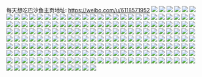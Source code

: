 每天想吃巴沙鱼主页地址: https://weibo.com/u/6118571952 
![](https://wx4.sinaimg.cn/mw2000/006G4U4oly1h976vqp4fdj30u0140qeq.jpg) 
![](https://wx4.sinaimg.cn/mw2000/006G4U4oly1h95w6c3pm1j30u01620xf.jpg) 
![](https://wx4.sinaimg.cn/mw2000/006G4U4oly1h91fkw7f8aj30u01sygq3.jpg) 
![](https://wx4.sinaimg.cn/mw2000/006G4U4oly1h91fkwkpejj30u01sxtdv.jpg) 
![](https://wx4.sinaimg.cn/mw2000/006G4U4oly1h8vuqu890wj30u01el0w2.jpg) 
![](https://wx4.sinaimg.cn/mw2000/006G4U4oly1h8vuqtpzqtj30u0162ada.jpg) 
![](https://wx4.sinaimg.cn/mw2000/006G4U4oly1h8q120ph0oj30u018mq70.jpg) 
![](https://wx4.sinaimg.cn/mw2000/006G4U4oly1h8q120f3rij30u00ywtb6.jpg) 
![](https://wx4.sinaimg.cn/mw2000/006G4U4oly1h8kx1tvqguj30u01sytdd.jpg) 
![](https://wx4.sinaimg.cn/mw2000/006G4U4oly1h8flnfa1n4j30u01sy766.jpg) 
![](https://wx4.sinaimg.cn/mw2000/006G4U4oly1h8flneavstj30u01sy0xm.jpg) 
![](https://wx4.sinaimg.cn/mw2000/006G4U4oly1h8db3qtiw3j30u00zz763.jpg) 
![](https://wx4.sinaimg.cn/mw2000/006G4U4oly1h8d29azpfvj30wi0mutb9.jpg) 
![](https://wx4.sinaimg.cn/mw2000/006G4U4oly1h8d29aihi7j30wi0m176y.jpg) 
![](https://wx4.sinaimg.cn/mw2000/006G4U4oly1h8d29apz4yj30wi0mxn00.jpg) 
![](https://wx4.sinaimg.cn/mw2000/006G4U4oly1h8d29a83ehj30wi0nz41q.jpg) 
![](https://wx4.sinaimg.cn/mw2000/006G4U4oly1h8d29b8vk3j30wi0n0tb7.jpg) 
![](https://wx4.sinaimg.cn/mw2000/006G4U4oly1h8d29bsfjzj30u01syq6v.jpg) 
![](https://wx4.sinaimg.cn/mw2000/006G4U4oly1h89qu2koohj30u0140gsm.jpg) 
![](https://wx4.sinaimg.cn/mw2000/006G4U4oly1h89qu3iepcj30u0140q9v.jpg) 
![](https://wx4.sinaimg.cn/mw2000/006G4U4oly1h89qu3y3yhj30u0140qbo.jpg) 
![](https://wx4.sinaimg.cn/mw2000/006G4U4oly1h851o6mbjqj30u01apteh.jpg) 
![](https://wx4.sinaimg.cn/mw2000/006G4U4oly1h851o4kczzj30u0140q7h.jpg) 
![](https://wx4.sinaimg.cn/mw2000/006G4U4oly1h851o5z3uij30u0140n4d.jpg) 
![](https://wx4.sinaimg.cn/mw2000/006G4U4oly1h851o70symj30vt0u042g.jpg) 
![](https://wx4.sinaimg.cn/mw2000/006G4U4oly1h81p9t2c9ej30u00ujabc.jpg) 
![](https://wx4.sinaimg.cn/mw2000/006G4U4oly1h7y59kynrcj30n01it41o.jpg) 
![](https://wx4.sinaimg.cn/mw2000/006G4U4oly1h7y59kontsj30s31g0ju7.jpg) 
![](https://wx4.sinaimg.cn/mw2000/006G4U4oly1h7y51xfd8kj302s02st8i.jpg) 
![](https://wx4.sinaimg.cn/mw2000/006G4U4oly1h7y51xmzsqj30c80bzjs5.jpg) 
![](https://wx4.sinaimg.cn/mw2000/006G4U4oly1h7y51wfquhj30go0goaaw.jpg) 
![](https://wx4.sinaimg.cn/mw2000/006G4U4oly1h7y51w7vvpj30u00u0mzz.jpg) 
![](https://wx4.sinaimg.cn/mw2000/006G4U4oly1h7y51wmbsuj30tz0tzdig.jpg) 
![](https://wx4.sinaimg.cn/mw2000/006G4U4oly1h7y51xuy3fj30u00ghmyb.jpg) 
![](https://wx4.sinaimg.cn/mw2000/006G4U4oly1h7y51wvp1dj30sf0n5jsm.jpg) 
![](https://wx4.sinaimg.cn/mw2000/006G4U4oly1h7y51x2vklj30u00to0ui.jpg) 
![](https://wx4.sinaimg.cn/mw2000/006G4U4oly1h7y51xa64hj30j60j5jst.jpg) 
![](https://wx4.sinaimg.cn/mw2000/006G4U4oly1h7oldmzot2j30u00u0dip.jpg) 
![](https://wx4.sinaimg.cn/mw2000/006G4U4oly1h77ilujjzuj30u01sytdc.jpg) 
![](https://wx4.sinaimg.cn/mw2000/006G4U4oly1h7761zsaemj30u0140gob.jpg) 
![](https://wx4.sinaimg.cn/mw2000/006G4U4oly1h7761xe581j30u0140goa.jpg) 
![](https://wx4.sinaimg.cn/mw2000/006G4U4oly1h776206xatj30u0140taq.jpg) 
![](https://wx4.sinaimg.cn/mw2000/006G4U4oly1h7761ygfpvj30u0140dou.jpg) 
![](https://wx4.sinaimg.cn/mw2000/006G4U4oly1h7761y09ebj30u0140am0.jpg) 
![](https://wx4.sinaimg.cn/mw2000/006G4U4oly1h7761ywu77j30u0140af1.jpg) 
![](https://wx4.sinaimg.cn/mw2000/006G4U4oly1h7761zdgdkj30u014076w.jpg) 
![](https://wx4.sinaimg.cn/mw2000/006G4U4oly1h7761x2uhzj30u0140goz.jpg) 
![](https://wx4.sinaimg.cn/mw2000/006G4U4oly1h7762x0u74j30r1101ad8.jpg) 
![](https://wx4.sinaimg.cn/mw2000/006G4U4oly1h75py5dkkrj30u0140wkb.jpg) 
![](https://wx4.sinaimg.cn/mw2000/006G4U4oly1h75pymdinwj30u0140guc.jpg) 
![](https://wx4.sinaimg.cn/mw2000/006G4U4oly1h75py60cu5j30u014640b.jpg) 
![](https://wx4.sinaimg.cn/mw2000/006G4U4oly1h75q48g57fj30u01sy13h.jpg) 
![](https://wx4.sinaimg.cn/mw2000/006G4U4oly1h740cgl85aj30u01400wi.jpg) 
![](https://wx4.sinaimg.cn/mw2000/006G4U4oly1h740chnxs6j30u0140n29.jpg) 
![](https://wx4.sinaimg.cn/mw2000/006G4U4oly1h740ch668ej30u0140ajc.jpg) 
![](https://wx4.sinaimg.cn/mw2000/006G4U4oly1h740ci38stj30u01400wz.jpg) 
![](https://wx4.sinaimg.cn/mw2000/006G4U4oly1h740cfpu0nj30u0140n9i.jpg) 
![](https://wx4.sinaimg.cn/mw2000/006G4U4oly1h740cdmwezj30u0140wo6.jpg) 
![](https://wx4.sinaimg.cn/mw2000/006G4U4oly1h740ceztx1j30u0140wn1.jpg) 
![](https://wx4.sinaimg.cn/mw2000/006G4U4oly1h740ce06c1j30u0140ai2.jpg) 
![](https://wx4.sinaimg.cn/mw2000/006G4U4oly1h740cg8rf9j30u0140ahv.jpg) 
![](https://wx4.sinaimg.cn/mw2000/006G4U4oly1h71sra02zjj30u01410v7.jpg) 
![](https://wx4.sinaimg.cn/mw2000/006G4U4oly1h71sr8z8jdj30u01sy118.jpg) 
![](https://wx4.sinaimg.cn/mw2000/006G4U4oly1h6uwv58sisj30pg17d76q.jpg) 
![](https://wx4.sinaimg.cn/mw2000/006G4U4oly1h6u4r0dzyvj30d20namyo.jpg) 
![](https://wx4.sinaimg.cn/mw2000/006G4U4oly1h6taik3xapj30u0140whq.jpg) 
![](https://wx4.sinaimg.cn/mw2000/006G4U4oly1h6taf6tp1lj30u0140n6t.jpg) 
![](https://wx4.sinaimg.cn/mw2000/006G4U4oly1h6tagid3orj30u0140q54.jpg) 
![](https://wx4.sinaimg.cn/mw2000/006G4U4oly1h6tae183jgj30u0140wm5.jpg) 
![](https://wx4.sinaimg.cn/mw2000/006G4U4oly1h6tae0gxwvj30u0140ti1.jpg) 
![](https://wx4.sinaimg.cn/mw2000/006G4U4oly1h6tae1p4uvj30u0140dq4.jpg) 
![](https://wx4.sinaimg.cn/mw2000/006G4U4oly1h6tagirstmj30u0140485.jpg) 
![](https://wx4.sinaimg.cn/mw2000/006G4U4oly1h6tae0udfpj30u01sytg8.jpg) 
![](https://wx4.sinaimg.cn/mw2000/006G4U4oly1h6taj6g1f9j30u0140dnz.jpg) 
![](https://wx4.sinaimg.cn/mw2000/006G4U4oly1h6rcq5284pj30u00u0jwq.jpg) 
![](https://wx4.sinaimg.cn/mw2000/006G4U4oly1h6rcqc5m5vj30u00u0gt3.jpg) 
![](https://wx4.sinaimg.cn/mw2000/006G4U4oly1h6qxn84fjhj30u01sywk2.jpg) 
![](https://wx4.sinaimg.cn/mw2000/006G4U4oly1h6o17ohzcvj30u00gh775.jpg) 
![](https://wx4.sinaimg.cn/mw2000/006G4U4oly1h6mv2jypclj30u00u00zy.jpg) 
![](https://wx4.sinaimg.cn/mw2000/006G4U4oly1h6mv2kcnhyj30u00u0wh9.jpg) 
![](https://wx4.sinaimg.cn/mw2000/006G4U4oly1h6mv2kpicij30u00u0n1p.jpg) 
![](https://wx4.sinaimg.cn/mw2000/006G4U4oly1h6mv2lb7rzj30u00u010b.jpg) 
![](https://wx4.sinaimg.cn/mw2000/006G4U4oly1h6mv2jjpb8j30u00u040n.jpg) 
![](https://wx4.sinaimg.cn/mw2000/006G4U4oly1h6mv2lv1ixj30u00u0dn8.jpg) 
![](https://wx4.sinaimg.cn/mw2000/006G4U4oly1h6mv2m9pdtj30u00u0myz.jpg) 
![](https://wx4.sinaimg.cn/mw2000/006G4U4oly1h6mv2mtpqzj30u00u0jx6.jpg) 
![](https://wx4.sinaimg.cn/mw2000/006G4U4oly1h6mv2n8ax3j30u00u0wki.jpg) 
![](https://wx4.sinaimg.cn/mw2000/006G4U4oly1h6llnzan0gj30u01syaeh.jpg) 
![](https://wx4.sinaimg.cn/mw2000/006G4U4oly1h6l7bslkurj30u0140dmn.jpg) 
![](https://wx4.sinaimg.cn/mw2000/006G4U4oly1h6l7bs5goyj30u0140gyn.jpg) 
![](https://wx4.sinaimg.cn/mw2000/006G4U4oly1h6l7bqk340j30u0140teu.jpg) 
![](https://wx4.sinaimg.cn/mw2000/006G4U4oly1h6l7bpvzdvj30u0140k3j.jpg) 
![](https://wx4.sinaimg.cn/mw2000/006G4U4oly1h6l7br0y05j30u014077w.jpg) 
![](https://wx4.sinaimg.cn/mw2000/006G4U4oly1h6l7bri9a0j30u0140qcb.jpg) 
![](https://wx4.sinaimg.cn/mw2000/006G4U4oly1h6gem0ucxmj30u01sydl5.jpg) 
![](https://wx4.sinaimg.cn/mw2000/006G4U4oly1h69kv3sdh4j30u014vwir.jpg) 
![](https://wx4.sinaimg.cn/mw2000/006G4U4oly1h69kv41upkj30u012mgmp.jpg) 
![](https://wx4.sinaimg.cn/mw2000/006G4U4oly1h66eyeufiyj30u0140dr7.jpg) 
![](https://wx4.sinaimg.cn/mw2000/006G4U4oly1h66eyfawztj30u011mjxk.jpg) 
![](https://wx4.sinaimg.cn/mw2000/006G4U4oly1h66eykktl6j30mf1cj76m.jpg) 
![](https://wx4.sinaimg.cn/mw2000/006G4U4oly1h66eykcvtaj30u0140tj4.jpg) 
![](https://wx4.sinaimg.cn/mw2000/006G4U4oly1h66eykxzxmj30u00ulq5p.jpg) 
![](https://wx4.sinaimg.cn/mw2000/006G4U4oly1h66eylf77dj30uv0u0434.jpg) 
![](https://wx4.sinaimg.cn/mw2000/006G4U4oly1h66eylmydpj30u01sydgp.jpg) 
![](https://wx4.sinaimg.cn/mw2000/006G4U4oly1h66eym25vtj30u0140n60.jpg) 
![](https://wx4.sinaimg.cn/mw2000/006G4U4oly1h66eymgxz4j30u00v9whk.jpg) 
![](https://wx4.sinaimg.cn/mw2000/006G4U4oly1h62yntbu1yj30u0140jt5.jpg) 
![](https://wx4.sinaimg.cn/mw2000/006G4U4oly1h62yntndphj30u0140jst.jpg) 
![](https://wx4.sinaimg.cn/mw2000/006G4U4oly1h62ynuejt4j30u0140mx5.jpg) 
![](https://wx4.sinaimg.cn/mw2000/006G4U4oly1h62ynuop4qj30u0140tdf.jpg) 
![](https://wx4.sinaimg.cn/mw2000/006G4U4oly1h62w3nxb7tj30u00u0td7.jpg) 
![](https://wx4.sinaimg.cn/mw2000/006G4U4oly1h62wahnkkzj30u00u0wjj.jpg) 
![](https://wx4.sinaimg.cn/mw2000/006G4U4oly1h62wark2xyj30u00u00ye.jpg) 
![](https://wx4.sinaimg.cn/mw2000/006G4U4oly1h62wbcraqbj30u00u0gri.jpg) 
![](https://wx4.sinaimg.cn/mw2000/006G4U4oly1h62wc79k6vj30u20u0q7y.jpg) 
![](https://wx4.sinaimg.cn/mw2000/006G4U4oly1h62wbucf69j30u00u0gt1.jpg) 
![](https://wx4.sinaimg.cn/mw2000/006G4U4oly1h5yj25f6ktj30u01k10ui.jpg) 
![](https://wx4.sinaimg.cn/mw2000/006G4U4oly1h5yj250rhmj30u01lyq4v.jpg) 
![](https://wx4.sinaimg.cn/mw2000/006G4U4oly1h5wcx2u1vxj30u0140mym.jpg) 
![](https://wx4.sinaimg.cn/mw2000/006G4U4oly1h5rjhi0gerj30u01syjwc.jpg) 
![](https://wx4.sinaimg.cn/mw2000/006G4U4oly1h5rjhgthhuj30u014043f.jpg) 
![](https://wx4.sinaimg.cn/mw2000/006G4U4oly1h5rjhiaieej30wi0a7wfi.jpg) 
![](https://wx4.sinaimg.cn/mw2000/006G4U4oly1h5mey0m5zaj30u01sygx3.jpg) 
![](https://wx4.sinaimg.cn/mw2000/006G4U4oly1h5mey2xk0pj30u01sy49r.jpg) 
![](https://wx4.sinaimg.cn/mw2000/006G4U4oly1h5idx4f36hj30u01sydkj.jpg) 
![](https://wx4.sinaimg.cn/mw2000/006G4U4oly1h5h661e20rj30u014045j.jpg) 
![](https://wx4.sinaimg.cn/mw2000/006G4U4oly1h5h660bnclj30u01407cs.jpg) 
![](https://wx4.sinaimg.cn/mw2000/006G4U4oly1h5h661zk3gj30u013zqbo.jpg) 
![](https://wx4.sinaimg.cn/mw2000/006G4U4oly1h5fv0aw9tsj30u0140wor.jpg) 
![](https://wx4.sinaimg.cn/mw2000/006G4U4oly1h5eughpz4vj30u0140dnq.jpg) 
![](https://wx4.sinaimg.cn/mw2000/006G4U4oly1h5euggvke1j30u014079x.jpg) 
![](https://wx4.sinaimg.cn/mw2000/006G4U4oly1h5cxmz5rz0j30u01syqc0.jpg) 
![](https://wx4.sinaimg.cn/mw2000/006G4U4oly1h5ctc73plrj30u01lm0vs.jpg) 
![](https://wx4.sinaimg.cn/mw2000/006G4U4oly1h5aw7p33oyj30u0140tdz.jpg) 
![](https://wx4.sinaimg.cn/mw2000/006G4U4oly1h52xl74t4pj30u00ud418.jpg) 
![](https://wx4.sinaimg.cn/mw2000/006G4U4oly1h520t5lhurj30u0140akm.jpg) 
![](https://wx4.sinaimg.cn/mw2000/006G4U4oly1h520t6qcehj30u0140qh7.jpg) 
![](https://wx4.sinaimg.cn/mw2000/006G4U4oly1h520t7b7z0j30u0140121.jpg) 
![](https://wx4.sinaimg.cn/mw2000/006G4U4oly1h520t84oxqj30u0140n8k.jpg) 
![](https://wx4.sinaimg.cn/mw2000/006G4U4oly1h520t8uh15j30u0140gy1.jpg) 
![](https://wx4.sinaimg.cn/mw2000/006G4U4oly1h51ld75n1kj30u0140do1.jpg) 
![](https://wx4.sinaimg.cn/mw2000/006G4U4oly1h51ld55hwtj30u0140qaw.jpg) 
![](https://wx4.sinaimg.cn/mw2000/006G4U4oly1h4zplpb2g5j30u01sy0xj.jpg) 
![](https://wx4.sinaimg.cn/mw2000/006G4U4oly1h4zplnxgfpj30u01sytdw.jpg) 
![](https://wx4.sinaimg.cn/mw2000/006G4U4oly1h4o3axhuayj30u0140td9.jpg) 
![](https://wx4.sinaimg.cn/mw2000/006G4U4oly1h4o3ax35kvj30u014079i.jpg) 
![](https://wx4.sinaimg.cn/mw2000/006G4U4oly1h4o3ayfykbj30u01400x9.jpg) 
![](https://wx4.sinaimg.cn/mw2000/006G4U4oly1h4o3ayve3jj30u0140q9u.jpg) 
![](https://wx4.sinaimg.cn/mw2000/006G4U4oly1h4k09kxnyvj30wi0lx777.jpg) 
![](https://wx4.sinaimg.cn/mw2000/006G4U4oly1h4k09l99rij30u00c4q3z.jpg) 
![](https://wx4.sinaimg.cn/mw2000/006G4U4oly1h492s2ch26j30u014046s.jpg) 
![](https://wx4.sinaimg.cn/mw2000/006G4U4oly1h492s39mzej30u0141qb0.jpg) 
![](https://wx4.sinaimg.cn/mw2000/006G4U4oly1h46zp1vhfaj30u0140432.jpg) 
![](https://wx4.sinaimg.cn/mw2000/006G4U4oly1h44c1sw0c3j30mx0irdg8.jpg) 
![](https://wx4.sinaimg.cn/mw2000/006G4U4oly1h44c1uhef6j30n40k7abl.jpg) 
![](https://wx4.sinaimg.cn/mw2000/006G4U4oly1h42gguod0xj30u01sygpf.jpg) 
![](https://wx4.sinaimg.cn/mw2000/006G4U4oly1h40tf897dmj30u01syqb8.jpg) 
![](https://wx4.sinaimg.cn/mw2000/006G4U4oly1h40tfc8scpj30u01sy46d.jpg) 
![](https://wx4.sinaimg.cn/mw2000/006G4U4oly1h32a28ufoej30u0140wnq.jpg) 
![](https://wx4.sinaimg.cn/mw2000/006G4U4oly1h32a28d3j5j30u0140qda.jpg) 
![](https://wx4.sinaimg.cn/mw2000/006G4U4oly1h1x6bfthi1j30u0140wxp.jpg) 
![](https://wx4.sinaimg.cn/mw2000/006G4U4oly1h1x6beyqejj30u014019c.jpg) 
![](https://wx4.sinaimg.cn/mw2000/006G4U4oly1h1x68ta0tqj30u014011e.jpg) 
![](https://wx4.sinaimg.cn/mw2000/006G4U4oly1h1x68trgw0j30u01407f3.jpg) 
![](https://wx4.sinaimg.cn/mw2000/006G4U4oly1h1x68sbv4xj30u0140gzr.jpg) 
![](https://wx4.sinaimg.cn/mw2000/006G4U4oly1h1x68sskohj30u0140qdb.jpg) 
![](https://wx4.sinaimg.cn/mw2000/006G4U4oly1h1wq9a8bkuj31400u00v7.jpg) 
![](https://wx4.sinaimg.cn/mw2000/006G4U4oly1h1wq97mitnj31400u0aek.jpg) 
![](https://wx4.sinaimg.cn/mw2000/006G4U4oly1h1wq9ecv12j31400u0adf.jpg) 
![](https://wx4.sinaimg.cn/mw2000/006G4U4oly1h1r3iihaovj30pk0hswf3.jpg) 
![](https://wx4.sinaimg.cn/mw2000/006G4U4oly1h1pq2v1oudj30u01sydk8.jpg) 
![](https://wx4.sinaimg.cn/mw2000/006G4U4oly1h1pq2wnnivj30u01sy0wz.jpg) 
![](https://wx4.sinaimg.cn/mw2000/006G4U4oly1h1ixcmkc42j30u01syaex.jpg) 
![](https://wx4.sinaimg.cn/mw2000/006G4U4oly1h1dqu0smi7j30u0140doo.jpg) 
![](https://wx4.sinaimg.cn/mw2000/006G4U4oly1h1dqu1lg5lj30u0140aj0.jpg) 
![](https://wx4.sinaimg.cn/mw2000/006G4U4oly1h1cq8t32mij312i0rw7at.jpg) 
![](https://wx4.sinaimg.cn/mw2000/006G4U4oly1h1cq907j02j30wi0pcdhk.jpg) 
![](https://wx4.sinaimg.cn/mw2000/006G4U4oly1h1cfp4q68mj30u01407h8.jpg) 
![](https://wx4.sinaimg.cn/mw2000/006G4U4oly1h1cfp5k3fjj30u0140dt6.jpg) 
![](https://wx4.sinaimg.cn/mw2000/006G4U4oly1h1cfp479p0j30u014010r.jpg) 
![](https://wx4.sinaimg.cn/mw2000/006G4U4oly1h1acnyniq7j30dw0kuwf7.jpg) 
![](https://wx4.sinaimg.cn/mw2000/006G4U4oly1h1acnyyh76j30j60rydhh.jpg) 
![](https://wx4.sinaimg.cn/mw2000/006G4U4oly1h19iop2jcxj30u0140k7i.jpg) 
![](https://wx4.sinaimg.cn/mw2000/006G4U4oly1h19iooe46bj30u0140n7f.jpg) 
![](https://wx4.sinaimg.cn/mw2000/006G4U4oly1h19iopn7qnj30u0140qe9.jpg) 
![](https://wx4.sinaimg.cn/mw2000/006G4U4oly1h16bnjx99aj30u014044t.jpg) 
![](https://wx4.sinaimg.cn/mw2000/006G4U4oly1h16bnkd575j30u014012v.jpg) 
![](https://wx4.sinaimg.cn/mw2000/006G4U4oly1gyx7bof8tmj30u01sxdjc.jpg) 
![](https://wx4.sinaimg.cn/mw2000/006G4U4oly1gyx7bssa9mj30u01sy0ze.jpg) 
![](https://wx4.sinaimg.cn/mw2000/006G4U4oly1gxqnvnsbjoj30uv0u0do3.jpg) 
![](https://wx4.sinaimg.cn/mw2000/006G4U4oly1gxa87zhz8lj30u01syn10.jpg) 
![](https://wx4.sinaimg.cn/mw2000/006G4U4oly1gxa87yfd1kj30u01syjvd.jpg) 
![](https://wx4.sinaimg.cn/mw2000/006G4U4oly1gx0dd6zz3bj30u00u041a.jpg) 
